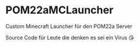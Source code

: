 # POM22aMCLauncher
Custom Minecraft Launcher für den POM22a Server

Source Code für Leute die denken es sei ein Virus 😘
